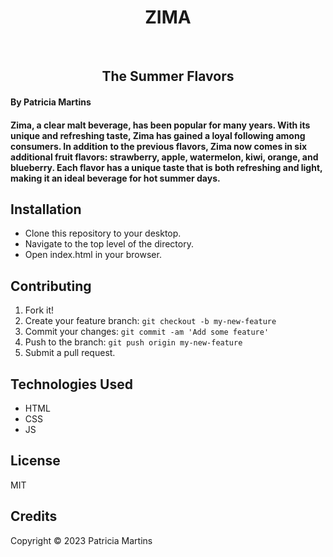 <h1 align ="center">ZIMA</h1>
</br>
<h2 align ="center">The Summer Flavors</h2>

#### By Patricia Martins

#### Zima, a clear malt beverage, has been popular for many years. With its unique and refreshing taste, Zima has gained a loyal following among consumers. In addition to the previous flavors, Zima now comes in six additional fruit flavors: strawberry, apple, watermelon, kiwi, orange, and blueberry. Each flavor has a unique taste that is both refreshing and light, making it an ideal beverage for hot summer days. 

## Installation

* Clone this repository to your desktop.
* Navigate to the top level of the directory.
* Open index.html in your browser.

## Contributing

1. Fork it!
2. Create your feature branch: `git checkout -b my-new-feature`
3. Commit your changes: `git commit -am 'Add some feature'`
4. Push to the branch: `git push origin my-new-feature`
5. Submit a pull request.

## Technologies Used

* HTML
* CSS
* JS

## License

MIT

## Credits

Copyright &copy; 2023 Patricia Martins